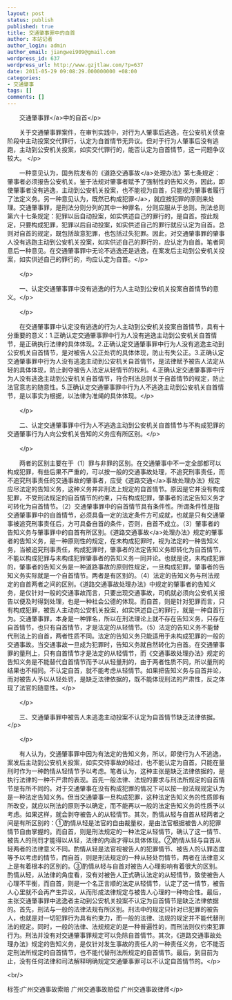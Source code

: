 ```yaml
---
layout: post
status: publish
published: true
title: 交通肇事罪中的自首
author: 本站记者
author_login: admin
author_email: jiangwei909@gmail.com
wordpress_id: 637
wordpress_url: http://www.gzjtlaw.com/?p=637
date: 2011-05-29 09:08:29.000000000 +08:00
categories:
- 交通肇事
tags: []
comments: []
---
```

<p><p>　　<a>交通肇事罪<&#47;a>中的自首<&#47;p><p>　　关于交通肇事罪案件，在审判实践中，对行为人肇事后逃逸，在公安机关侦查阶段中主动投案交代罪行，认定为自首情节无异议。但对于行为人肇事后没有逃跑，主动到公安机关投案，如实交代罪行的，能否认定为自首情节，这一问题争议较大。 <&#47;p><br><p>　　一种意见认为，国务院发布的《道路<a>交通事故<&#47;a>处理办法》第七条规定：肇事者必须报告公安机关。鉴于法规对肇事者赋予了强制性的告知义务，因此，即使肇事者没有逃逸，主动到公安机关投案，也不能视为自首，只能视为肇事者履行了法定义务。另一种意见认为，既然已构成<a>犯罪<&#47;a>，就应按犯罪的原则来处理。交通肇事罪，是刑法分则分列的其中一种罪名，分则应服从于总则。刑法总则第六十七条规定：犯罪以后自动投案，如实供述自己的罪行的，是自首。按此规定，只要构成犯罪，犯罪以后自动投案，如实供述自己的罪行就应认定为自首。总则对自首的规定，既包括故意犯罪，也包括过失犯罪。因此，对交通肇事罪的肇事人没有逃跑主动到公安机关投案，如实供述自己的罪行的，应认定为自首。笔者同意后一种意见。在交通肇事罪中无论不逃逸还是逃逸，在案发后主动到公安机关投案，如实供述自己的罪行的，均应认定为自首。<&#47;p><br><p>　　<&#47;p><br><p>　　一、认定交通肇事罪中没有逃逸的行为人主动到公安机关投案自首情节的意义。<&#47;p><br><p>　　<&#47;p><br><p>　　在交通肇事罪中认定没有逃逸的行为人主动到公安机关投案自首情节，具有十分重要的意义：1.正确认定交通肇事罪中行为人没有逃逸主动到公安机关自首情节，是正确执行法律的具体体现。2.正确认定交通肇事罪中行为人没有逃逸主动到公安机关自首情节，是对被告人公正处罚的具体体现，防止有失公正。3.正确认定交通肇事罪中行为人没有逃逸主动到公安机关自首情节，是法律赋予被告人法定从轻的具体体现，防止剥夺被告人法定从轻情节的权利。4.正确认定交通肇事罪中行为人没有逃逸主动到公安机关自首情节，符合刑法总则关于自首情节的规定，防止法官意志的随意性。5.正确认定交通肇事罪中行为人不逃逸主动到公安机关自首情节，是以事实为根据，以法律为准绳的具体体现。<&#47;p><br><p>　　<&#47;p><br><p>　　二、认定交通肇事罪中行为人不逃逸主动到公安机关自首情节与不构成犯罪的交通肇事行为人向公安机关告知的义务应有所区别。<&#47;p><br><p>　　<&#47;p><br><p>　　两者的区别主要在于（1）罪与非罪的区别。在交通肇事中不一定全部都可以构成犯罪，有些后果不严重的，可以按一般的交通事故处理，不追究刑事责任，而不追究刑事责任的交通事故的肇事者，应受《<a>道路交通<&#47;a>事故处理办法》规定应尽法定的告知义务，这种义务并非刑法上规定的自首情节。原因是它并没有构成犯罪，不受刑法规定的自首情节的约束，只有构成犯罪，肇事者的法定告知义务才可转化为自首情节。（2）交通肇事罪中的自首情节具有条件性。所谓条件性是指交通肇事罪中的自首情节，必须具备一定的法定条件方可成就，也就是只有交通肇事被追究刑事责任后，方可具备自首的条件，否则，自首不成立。（3）肇事者的告知义务与肇事罪中的自首有所区别。《<a>道路交通事故<&#47;a>处理办法》规定的肇事者的告知义务，是一种原则性的规定，在未构成犯罪时，视为法定的一种告知义务，当被追究刑事责任，构成犯罪时，肇事者的法定告知义务即转化为自首情节，不能以构成犯罪与未构成犯罪肇事者的告知义务一同并论。也就是说，未构成犯罪的，肇事者的告知义务是一种道路事故的原则性规定，一旦构成犯罪，肇事者的告知义务实际就是一个自首情节。两者是有区别的。（4）法定的告知义务与刑法规定的自首两者之间的区别。《道路交通事故处理办法》中规定的肇事者的告知义务，是仅针对一般的交通事故而言，只要出现交通事故，司机就必须向公安机关报告以便及时得到处理，也是一种社会公德的体现。而自首，则是针对犯罪而言，只有构成犯罪，被告人主动向公安机关投案，如实供述自己的罪行，就是一种自首行为。交通肇事罪，本身是一种罪名，所以在刑法理论上就不存在告知义务，只存在自首情节，也只有自首情节，才是法定的从轻情节。（5）法定的告知义务不能替代刑法上的自首，两者性质不同。法定的告知义务只能适用于未构成犯罪的一般的交通事故。当交通事故一旦成为犯罪时，告知义务就自然转化为自首。在交通肇事罪的量刑上，只有自首情节才是法定的从轻情节，而《交通事故处理办法》规定的告知义务是不能替代自首情节而予以从轻量刑的，由于两者性质不同，所以量刑的结果也不相同。不认定自首，就不能考虑从轻情节。如果把告知义务与自首并论，而对被告人予以从轻处罚，是缺乏法律依据的，既不能体现刑法的严肃性，反之体现了法官的随意性。<&#47;p><br><p>　　<&#47;p><br><p>　　三、交通肇事罪中被告人未逃逸主动投案不认定为自首情节缺乏法律依据。<&#47;p><br><p>　　<&#47;p><br><p>　　有人认为，交通肇事罪中因为有法定的告知义务，所以，即使行为人不逃逸，案发后主动到公安机关投案，如实交待事故的经过，也不能认定为自首。只能在量刑时作为一种酌情从轻情节予以考虑。笔者认为，这种主张是缺乏法律依据的，是执行法律的一种不严肃的表现。首先一般法律、法规的要求与刑法所规定的自首情节是有所不同的。对于交通肇事在没有构成犯罪的情况下可以按一般法规规定认为是一种法定告知义务。但当交通肇事一旦构成犯罪，这种法定告知义务的性质即有所改变，就应以刑法的原则予以确定，而不能再以一般的法定告知义务的性质予以考虑。如果这样，就会剥夺被告人的从轻情节。其次，酌情从轻与自首从轻两者之间是有所区别的：①酌情从轻是法官的自由裁量权，是由法官根据被告人的犯罪情节自由掌握的。而自首，则是刑法规定的一种法定从轻情节，确认了这一情节、被告人的刑罚才能得以从轻，法律的内涵才得以具体体现。②酌情从轻与自首从轻两者的法律意义不同。酌情从轻是法官视被告人的犯罪情节、被告人的认罪态度等予以考虑的情节，而自首，则是刑法规定的一种从轻处罚情节，两者在法律意义上是有着根本的区别的。③酌情从轻与自首对被告人心理影响有着很大的区别。酌情从轻，从法律的角度看，没有对被告人正式确认法定的从轻情节，致使被告人心理不平衡，而自首，则是一个名正言顺的法定从轻情节，认定了这一情节，被告人心里就不会再产生异议，从而形成法律规定与被告人心理的一种吻合性。最后，主张交通肇事罪中逃逸者主动到公安机关投案不认定为自首情节是缺乏法律依据的。首先，刑法与一般的法律法规有所区别。刑法中的规定只针对已犯罪的被告人，也就是对一切犯罪行为具有约束力，而一般的法律、法规的规定并不能代替刑法的规定。同时，一般的法律、法规规定的是一种普遍性的，而刑法则仅约束犯罪行为。刑法并没有对交通肇事罪规定可以免除自首情节。其次，《道路交通事故处理办法》规定的告知义务，是仅针对发生事故的责任人的一种责任义务，它不能否定刑法所规定的自首情节，也不能代替刑法所规定的自首情节。最后，到目前为止，没有任何法律和司法解释明确规定交通肇事罪可以不认定自首情节的。<&#47;p><br&#47;><p>标签:广州交通事故索赔 广州交通事故赔偿 广州交通事故律师<&#47;p>

